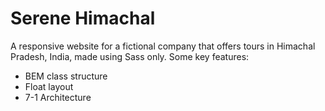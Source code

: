 # Serene Himachal
A responsive website for a fictional company that offers tours in Himachal Pradesh, India, made using Sass only.
Some key features:
- BEM class structure
- Float layout
- 7-1 Architecture
